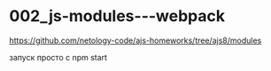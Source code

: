 # 002_js-modules---webpack
https://github.com/netology-code/ajs-homeworks/tree/ajs8/modules


запуск просто с npm start
